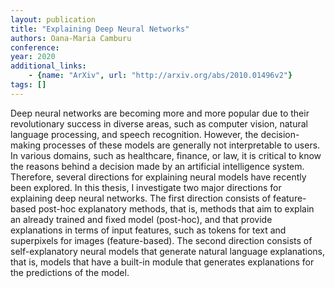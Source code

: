 ```yaml
---
layout: publication
title: "Explaining Deep Neural Networks"
authors: Oana-Maria Camburu
conference: 
year: 2020
additional_links: 
    - {name: "ArXiv", url: "http://arxiv.org/abs/2010.01496v2"}
tags: []
---
```

Deep neural networks are becoming more and more popular due to their
revolutionary success in diverse areas, such as computer vision, natural
language processing, and speech recognition. However, the decision-making
processes of these models are generally not interpretable to users. In various
domains, such as healthcare, finance, or law, it is critical to know the
reasons behind a decision made by an artificial intelligence system. Therefore,
several directions for explaining neural models have recently been explored. In
this thesis, I investigate two major directions for explaining deep neural
networks. The first direction consists of feature-based post-hoc explanatory
methods, that is, methods that aim to explain an already trained and fixed
model (post-hoc), and that provide explanations in terms of input features,
such as tokens for text and superpixels for images (feature-based). The second
direction consists of self-explanatory neural models that generate natural
language explanations, that is, models that have a built-in module that
generates explanations for the predictions of the model.